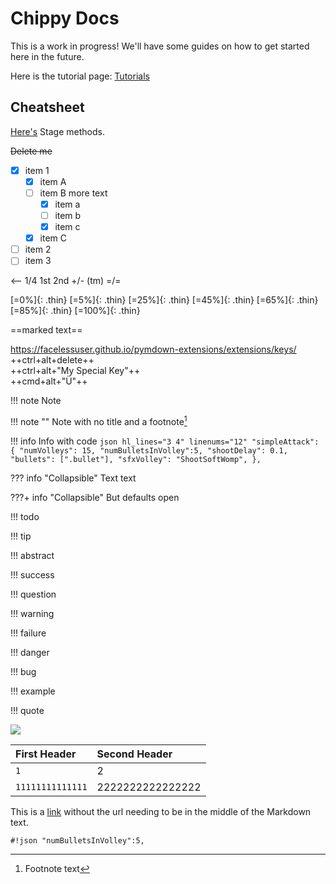 # Chippy Docs
This is a work in progress! We'll have some guides on how to get started here
in the future.

Here is the tutorial page: [Tutorials](tutorials.md)

<!---
-->


## Cheatsheet

[Here's](../SpaceUsurper/Stage.md#methods) Stage methods.

~~Delete me~~

- [X] item 1
    * [X] item A
    * [ ] item B
        more text
        + [x] item a
        + [ ] item b
        + [x] item c
    * [X] item C
- [ ] item 2
- [ ] item 3

<-- 1/4 1st 2nd +/- (tm) =/=

[=0%]{: .thin}
[=5%]{: .thin}
[=25%]{: .thin}
[=45%]{: .thin}
[=65%]{: .thin}
[=85%]{: .thin}
[=100%]{: .thin}

==marked text==

https://facelessuser.github.io/pymdown-extensions/extensions/keys/
++ctrl+alt+delete++ <br>
++ctrl+alt+"My Special Key"++ <br>
++cmd+alt+"&Uuml;"++ <br>

!!! note
    Note

!!! note ""
    Note with no title and a footnote[^1]

!!! info
    Info with code
    ```json hl_lines="3 4" linenums="12"
    "simpleAttack": {
      "numVolleys": 15,
      "numBulletsInVolley":5,
      "shootDelay": 0.1,
      "bullets": [".bullet"],
      "sfxVolley": "ShootSoftWomp",
    },
    ```


??? info "Collapsible"
    Text text

???+ info "Collapsible"
    But defaults open

!!! todo

!!! tip

!!! abstract

!!! success

!!! question

!!! warning

!!! failure

!!! danger

!!! bug

!!! example

!!! quote

![](https://files.facepunch.com/ryleigh/1b0711b1/chrome_2019-08-07_22-06-50.png)

First Header | Second Header
:----------- |:-------------
`1`         | 2     
`11111111111111`         | 2222222222222222

This is a [link][1] without the url needing to be in the middle of the Markdown text.

[1]: <https://en.wikipedia.org/wiki/Hobbit#Lifestyle> "Hobbit lifestyles"

`#!json "numBulletsInVolley":5,`

[^1]:Footnote text

